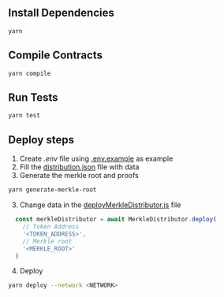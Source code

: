 
## Install Dependencies

`yarn`

## Compile Contracts

`yarn compile`

## Run Tests

`yarn test`

## Deploy steps

1) Create _.env_ file using [.env.example](.env.example) as example
2) Fill the [distribution.json](scripts/distribution.json) file with data
3) Generate the merkle root and proofs

```bash
yarn generate-merkle-root
```
3) Change data in the [deployMerkleDistributor.js](scripts/deployMerkleDistributor.js) file

```ts
  const merkleDistributor = await MerkleDistributor.deploy(
    // Token Address
    '<TOKEN_ADDRESS>',
    // Merkle root
    '<MERKLE_ROOT>'
  )
```
4) Deploy
```bash
yarn deploy --network <NETWORK>
```

